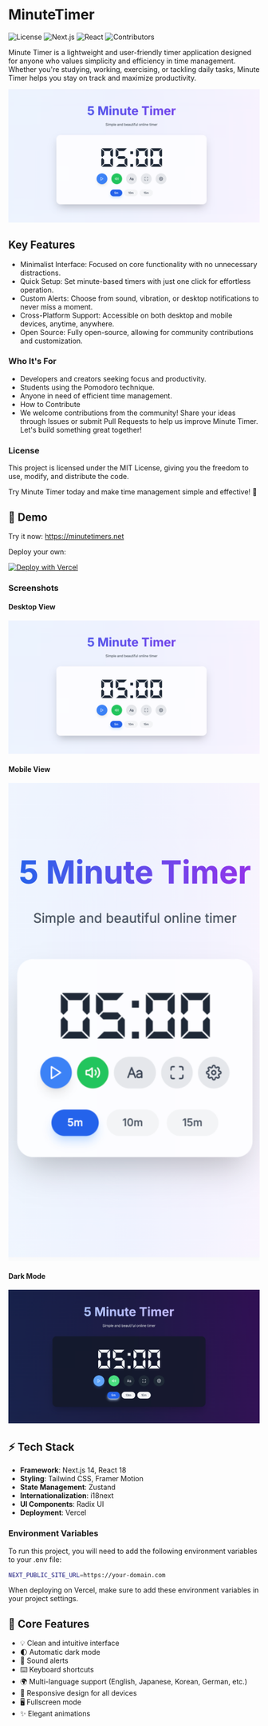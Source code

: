 # MinuteTimer

![License](https://img.shields.io/badge/license-MIT-blue.svg)
![Next.js](https://img.shields.io/badge/Next.js-14.2.5-black)
![React](https://img.shields.io/badge/React-18-blue)
![Contributors](https://img.shields.io/github/contributors/HahaHa0099/MinuteTimer)

Minute Timer is a lightweight and user-friendly timer application designed for anyone who values simplicity and efficiency in time management. Whether you're studying, working, exercising, or tackling daily tasks, Minute Timer helps you stay on track and maximize productivity.

![Minute Timer](public/image/minutetimer-homepage.png)
## Key Features
-  Minimalist Interface: Focused on core functionality with no unnecessary distractions.
- Quick Setup: Set minute-based timers with just one click for effortless operation.
- Custom Alerts: Choose from sound, vibration, or desktop notifications to never miss a moment.
- Cross-Platform Support: Accessible on both desktop and mobile devices, anytime, anywhere.
- Open Source: Fully open-source, allowing for community contributions and customization.

### Who It's For
- Developers and creators seeking focus and productivity.
- Students using the Pomodoro technique.
- Anyone in need of efficient time management.
- How to Contribute
- We welcome contributions from the community! Share your ideas through Issues or submit Pull Requests to help us improve Minute Timer. Let's build something great together!

### License
This project is licensed under the MIT License, giving you the freedom to use, modify, and distribute the code.

Try Minute Timer today and make time management simple and effective! 🌟

## 🚀 Demo

Try it now: https://minutetimers.net

Deploy your own:

[![Deploy with Vercel](https://vercel.com/button)](https://vercel.com/new/clone?repository-url=https%3A%2F%2Fgithub.com%2FHahaHa0099%2FMinuteTimer.git)

### Screenshots

#### Desktop View
![Desktop Screenshot](public/image/minutetimer-homepage.png)

#### Mobile View
![Mobile Screenshot](public/image/mobile-screenshot.png)

#### Dark Mode
![Dark Mode](public/image/minutetimer-dark-mode.png)

## ⚡ Tech Stack

- **Framework**: Next.js 14, React 18
- **Styling**: Tailwind CSS, Framer Motion
- **State Management**: Zustand
- **Internationalization**: i18next
- **UI Components**: Radix UI
- **Deployment**: Vercel

### Environment Variables

To run this project, you will need to add the following environment variables to your .env file:

```bash
NEXT_PUBLIC_SITE_URL=https://your-domain.com
```

When deploying on Vercel, make sure to add these environment variables in your project settings.

## 🎯 Core Features

- 💡 Clean and intuitive interface
- 🌓 Automatic dark mode
- 🔔 Sound alerts
- ⌨️ Keyboard shortcuts
- 🌍 Multi-language support (English, Japanese, Korean, German, etc.)
- 📱 Responsive design for all devices
- 🖥️ Fullscreen mode
- ✨ Elegant animations
